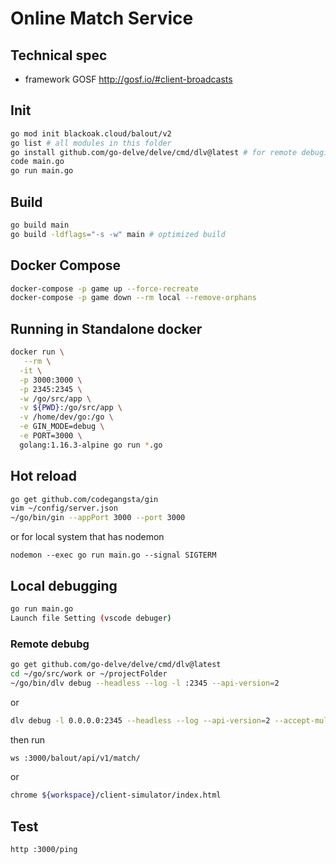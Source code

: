 # Online Match Service

## Technical spec

* framework GOSF http://gosf.io/#client-broadcasts

## Init
```bash
go mod init blackoak.cloud/balout/v2
go list # all modules in this folder
go install github.com/go-delve/delve/cmd/dlv@latest # for remote debuging
code main.go
go run main.go
```
## Build

```bash
go build main
go build -ldflags="-s -w" main # optimized build
```

## Docker Compose
```bash
docker-compose -p game up --force-recreate
docker-compose -p game down --rm local --remove-orphans
```

## Running in Standalone docker
```bash
docker run \
   --rm \
  -it \
  -p 3000:3000 \
  -p 2345:2345 \
  -w /go/src/app \
  -v ${PWD}:/go/src/app \
  -v /home/dev/go:/go \
  -e GIN_MODE=debug \
  -e PORT=3000 \
  golang:1.16.3-alpine go run *.go
```

## Hot reload
```bash
go get github.com/codegangsta/gin
vim ~/config/server.json
~/go/bin/gin --appPort 3000 --port 3000
```
or for local system that has nodemon
```
nodemon --exec go run main.go --signal SIGTERM
```

## Local debugging
```bash
go run main.go
Launch file Setting (vscode debuger)
```

### Remote debubg
```bash
go get github.com/go-delve/delve/cmd/dlv@latest
cd ~/go/src/work or ~/projectFolder
~/go/bin/dlv debug --headless --log -l :2345 --api-version=2
```
or 
```bash
dlv debug -l 0.0.0.0:2345 --headless --log --api-version=2 --accept-multiclient main.go
```

then run 
```bash
ws :3000/balout/api/v1/match/
```
or 
```bash
chrome ${workspace}/client-simulator/index.html
```


## Test
```bash
http :3000/ping
```